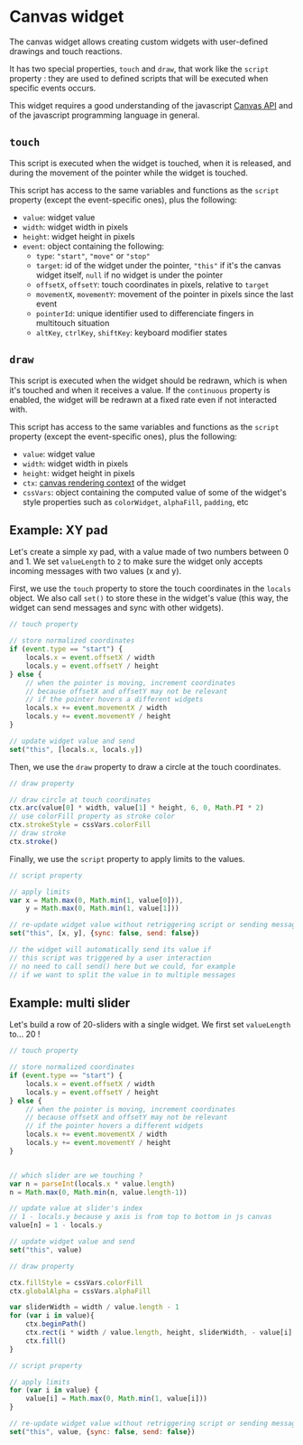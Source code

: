 # Canvas widget

The canvas widget allows creating custom widgets with user-defined drawings and touch reactions.

It has two special properties, `touch` and `draw`, that work like the `script` property : they are used to defined scripts that will be executed when specific events occurs.

This widget requires a good understanding of the javascript [Canvas API](https://developer.mozilla.org/en-US/docs/Web/API/Canvas_API) and of the javascript programming language in general.

## `touch`

This script is executed when the widget is touched, when it is released, and during the movement of the pointer while the widget is touched.

This script has access to the same variables and functions as the `script` property (except the event-specific ones), plus the following:

- `value`: widget value
- `width`: widget width in pixels
- `height`: widget height in pixels
- `event`: object containing the following:
    - `type`: `"start"`, `"move"` or `"stop"`
    - `target`: id of the widget under the pointer, `"this"` if it's the canvas widget itself, `null` if no widget is under the pointer
    - `offsetX`, `offsetY`: touch coordinates in pixels, relative to `target`
    - `movementX`, `movementY`: movement of the pointer in pixels since the last event
    - `pointerId`: unique identifier used to differenciate fingers in multitouch situation
    - `altKey`, `ctrlKey`, `shiftKey`: keyboard modifier states


## `draw`

This script is executed when the widget should be redrawn, which is when it's touched and when it receives a value. If the `continuous` property is enabled, the widget will be redrawn at a fixed rate even if not interacted with.

This script has access to the same variables and functions as the `script` property (except the event-specific ones), plus the following:

- `value`: widget value
- `width`: widget width in pixels
- `height`: widget height in pixels
- `ctx`: [canvas rendering context](https://developer.mozilla.org/en-US/docs/Web/API/CanvasRenderingContext2D) of the widget
- `cssVars`: object containing the computed value of some of the widget's style properties such as `colorWidget`, `alphaFill`, `padding`, etc

## Example: XY pad

Let's create a simple xy pad, with a value made of two numbers between 0 and 1. We set `valueLength` to `2` to make sure the widget only accepts incoming messages with two values (x and y).

First, we use the `touch` property to store the touch coordinates in the `locals` object. We also call `set()` to store these in the widget's value (this way, the widget can send messages and sync with other widgets).

```js
// touch property

// store normalized coordinates
if (event.type == "start") {
    locals.x = event.offsetX / width
    locals.y = event.offsetY / height
} else {
    // when the pointer is moving, increment coordinates
    // because offsetX and offsetY may not be relevant
    // if the pointer hovers a different widgets
    locals.x += event.movementX / width
    locals.y += event.movementY / height
}

// update widget value and send
set("this", [locals.x, locals.y])
```

Then, we use the `draw` property to draw a circle at the touch coordinates.

```js
// draw property

// draw circle at touch coordinates
ctx.arc(value[0] * width, value[1] * height, 6, 0, Math.PI * 2)
// use colorFill property as stroke color
ctx.strokeStyle = cssVars.colorFill
// draw stroke
ctx.stroke()
```

Finally, we use the `script` property to apply limits to the values.

```js
// script property

// apply limits
var x = Math.max(0, Math.min(1, value[0])),
    y = Math.max(0, Math.min(1, value[1]))

// re-update widget value without retriggering script or sending message
set("this", [x, y], {sync: false, send: false})

// the widget will automatically send its value if
// this script was triggered by a user interaction
// no need to call send() here but we could, for example
// if we want to split the value in to multiple messages
```

## Example: multi slider

Let's build a row of 20-sliders with a single widget. We first set `valueLength` to... 20 !

```js
// touch property

// store normalized coordinates
if (event.type == "start") {
    locals.x = event.offsetX / width
    locals.y = event.offsetY / height
} else {
    // when the pointer is moving, increment coordinates
    // because offsetX and offsetY may not be relevant
    // if the pointer hovers a different widgets
    locals.x += event.movementX / width
    locals.y += event.movementY / height
}


// which slider are we touching ?
var n = parseInt(locals.x * value.length)
n = Math.max(0, Math.min(n, value.length-1))

// update value at slider's index
// 1 - locals.y because y axis is from top to bottom in js canvas
value[n] = 1 - locals.y

// update widget value and send
set("this", value)
```

```js
// draw property

ctx.fillStyle = cssVars.colorFill
ctx.globalAlpha = cssVars.alphaFill

var sliderWidth = width / value.length - 1
for (var i in value){
    ctx.beginPath()
    ctx.rect(i * width / value.length, height, sliderWidth, - value[i] * height)
    ctx.fill()
}
```

```js
// script property

// apply limits
for (var i in value) {
    value[i] = Math.max(0, Math.min(1, value[i]))
}

// re-update widget value without retriggering script or sending message
set("this", value, {sync: false, send: false})
```
